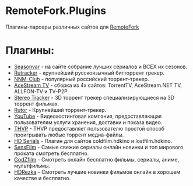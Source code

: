 # RemoteFork.Plugins
Плагины-парсеры различных сайтов для [RemoteFork](https://github.com/ShutovPS/RemoteFork)
# Плагины:
- [Seasonvar](https://github.com/ShutovPS/RemoteFork.Plugins/tree/seasonvar) - на сайте собрание лучших сериалов и ВСЕХ их сезонов.
- [Rutracker](https://github.com/ShutovPS/RemoteFork.Plugins/tree/rutracker) - крупнейший русскоязычный битторрент трекер.
- [NNM-Club](https://github.com/ShutovPS/RemoteFork.Plugins/tree/nnmclub) - популярный российский торрент-трекер.
- [AceStream TV](https://github.com/ShutovPS/RemoteFork.Plugins/tree/acestreamtv) - сборка из 4х сайтов: TorrentTV, AceStream.NET TV, ALLFON-TV и TV-P2P.
- [Stereo Tracker](https://github.com/ShutovPS/RemoteFork.Plugins/tree/stereotracker) - 3D торрент трекер специализирующиеся на 3D торрент фильмах.
- [Rutor](https://github.com/ShutovPS/RemoteFork.Plugins/tree/rutor) - Крупнейший торрент-трекер.
- [YouTube](https://github.com/ShutovPS/RemoteFork.Plugins/tree/youtube) - Видеохостинговая компания, предоставляющая пользователям услуги хранения, доставки и показа видео.
- [THVP](https://github.com/ShutovPS/RemoteFork.Plugins/tree/thvp) - THVP предоставляет пользователю простой способ проигрывать любые торрент медиа-файлы.
- [HD Serials](https://github.com/ShutovPS/RemoteFork.Plugins/tree/hdserials) - Плагин для сайтов coldfilm.hdkino и lostfilm.hdkino.
- [SensFilm](https://github.com/ShutovPS/RemoteFork.Plugins/tree/sensfilm) - Cамые свежие сериалы онлайн новинки и топ мирового проката смотреть бесплатно.
- [GodZfilm](https://github.com/ShutovPS/RemoteFork.Plugins/tree/godzfilm) - Смотреть онлайн бесплатно фильмы, сериалы, аниме, мультфильмы.
- [HDRezka](https://github.com/ShutovPS/RemoteFork.Plugins/tree/hdrezka) - Cмотреть лучшие новинки фильмов онлайн в хорошем качестве и бесплатно.
